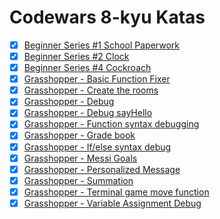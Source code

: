 # Codewars 8-kyu Katas


- [x] [Beginner Series #1 School Paperwork](./beginner_series-1_school_paperwork)
- [x] [Beginner Series #2 Clock](./beginner_series-2_clock)
- [x] [Beginner Series #4 Cockroach](./beginner_series-4_cockroach)
- [x] [Grasshopper - Basic Function Fixer](./grasshopper-basic_function_fixer)
- [x] [Grasshopper - Create the rooms](./grasshopper-create_the_rooms)
- [x] [Grasshopper - Debug](./grasshopper-debug)
- [x] [Grasshopper - Debug sayHello](./grasshopper-debug_sayHello)
- [x] [Grasshopper - Function syntax debugging](./grasshopper-function_syntax_debugging)
- [x] [Grasshopper - Grade book](./grasshopper-grade_book)
- [x] [Grasshopper - If/else syntax debug](./grasshopper-If_else_syntax_debug)
- [x] [Grasshopper - Messi Goals](./grasshopper-personalized_message)
- [x] [Grasshopper - Personalized Message](./grasshopper-personalized_message)
- [x] [Grasshopper - Summation](./grasshopper-summation)
- [x] [Grasshopper - Terminal game move function](./grasshopper-terminal_game_move_function)
- [x] [Grasshopper - Variable Assignment Debug](./grasshopper-variable_assignment_debug)
